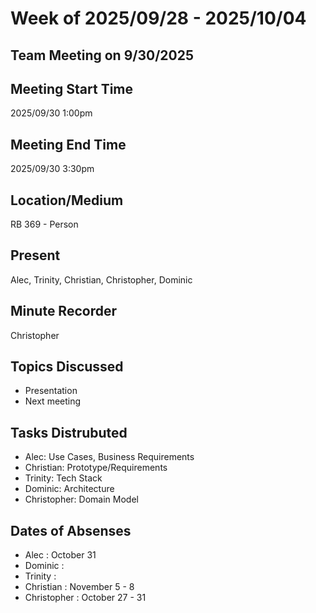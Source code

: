 # Week of 2025/09/28 - 2025/10/04

## Team Meeting on 9/30/2025

## Meeting Start Time

2025/09/30 1:00pm

## Meeting End Time

2025/09/30 3:30pm

## Location/Medium

RB 369 - Person

## Present

Alec, Trinity, Christian, Christopher, Dominic

## Minute Recorder

Christopher

## Topics Discussed

- Presentation
- Next meeting

## Tasks Distrubuted

- Alec: Use Cases, Business Requirements
- Christian: Prototype/Requirements
- Trinity: Tech Stack
- Dominic: Architecture
- Christopher: Domain Model

## Dates of Absenses

- Alec : October 31
- Dominic :
- Trinity :
- Christian : November 5 - 8
- Christopher : October 27 - 31
